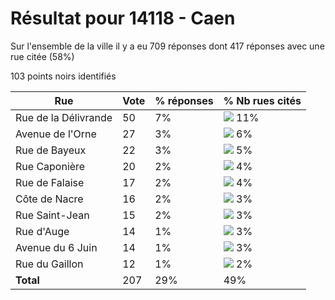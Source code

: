 # Résultat pour 14118 - Caen

Sur l'ensemble de la ville il y a eu 709 réponses dont 417 réponses avec une rue citée (58%)

103 points noirs identifiés

| Rue | Vote | % réponses | % Nb rues cités|
|-----|------|------------|----------------|
| Rue de la Délivrande | 50 | 7% | <img src="../../img/bar_11.gif" />&nbsp;11%|
| Avenue de l'Orne | 27 | 3% | <img src="../../img/bar_6.gif" />&nbsp;6%|
| Rue de Bayeux | 22 | 3% | <img src="../../img/bar_5.gif" />&nbsp;5%|
| Rue Caponière | 20 | 2% | <img src="../../img/bar_4.gif" />&nbsp;4%|
| Rue de Falaise | 17 | 2% | <img src="../../img/bar_4.gif" />&nbsp;4%|
| Côte de Nacre | 16 | 2% | <img src="../../img/bar_3.gif" />&nbsp;3%|
| Rue Saint-Jean | 15 | 2% | <img src="../../img/bar_3.gif" />&nbsp;3%|
| Rue d'Auge | 14 | 1% | <img src="../../img/bar_3.gif" />&nbsp;3%|
| Avenue du 6 Juin | 14 | 1% | <img src="../../img/bar_3.gif" />&nbsp;3%|
| Rue du Gaillon | 12 | 1% | <img src="../../img/bar_2.gif" />&nbsp;2%|
| **Total** | 207 | 29% | 49%|

